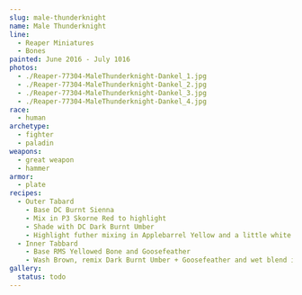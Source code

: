 ```yaml
---
slug: male-thunderknight
name: Male Thunderknight
line:
  - Reaper Miniatures
  - Bones
painted: June 2016 - July 1016
photos:
  - ./Reaper-77304-MaleThunderknight-Dankel_1.jpg
  - ./Reaper-77304-MaleThunderknight-Dankel_2.jpg
  - ./Reaper-77304-MaleThunderknight-Dankel_3.jpg
  - ./Reaper-77304-MaleThunderknight-Dankel_4.jpg
race:
  - human
archetype:
  - fighter
  - paladin
weapons:
  - great weapon
  - hammer
armor:
  - plate
recipes:
  - Outer Tabard
    - Base DC Burnt Sienna
    - Mix in P3 Skorne Red to highlight
    - Shade with DC Dark Burnt Umber
    - Highlight futher mixing in Applebarrel Yellow and a little white at highest
  - Inner Tabbard
    - Base RMS Yellowed Bone and Goosefeather
    - Wash Brown, remix Dark Burnt Umber + Goosefeather and wet blend into base
gallery:
  status: todo
---
```

